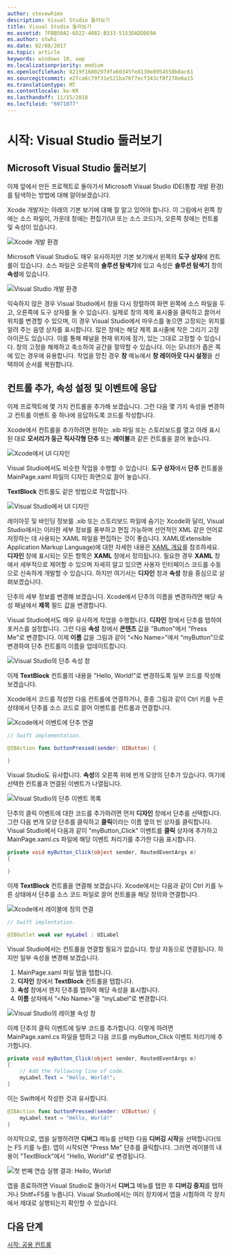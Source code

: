 ```yaml
---
author: stevewhims
description: Visual Studio 둘러보기
title: Visual Studio 둘러보기
ms.assetid: 7FBB50A2-6D22-4082-B333-5153DADDDE9A
ms.author: stwhi
ms.date: 02/08/2017
ms.topic: article
keywords: windows 10, uwp
ms.localizationpriority: medium
ms.openlocfilehash: 8219f1600297dfa60345fe8130e8954558b8ac61
ms.sourcegitcommit: e2fca6c79f31e521ba76f7ecf343cf8f278e6a15
ms.translationtype: MT
ms.contentlocale: ko-KR
ms.lasthandoff: 11/15/2018
ms.locfileid: "6971077"
---
```

# <a name="getting-started-getting-around-in-visual-studio"></a>시작: Visual Studio 둘러보기


## <a name="getting-around-in-microsoft-visual-studio"></a>Microsoft Visual Studio 둘러보기

이제 앞에서 만든 프로젝트로 돌아가서 Microsoft Visual Studio IDE(통합 개발 환경)를 탐색하는 방법에 대해 알아보겠습니다.

Xcode 개발자는 아래의 기본 보기에 대해 잘 알고 있어야 합니다. 이 그림에서 왼쪽 창에는 소스 파일이, 가운데 창에는 편집기(UI 또는 소스 코드)가, 오른쪽 창에는 컨트롤 및 속성이 있습니다.

![Xcode 개발 환경](images/ios-to-uwp/xcode-ide.png)

Microsoft Visual Studio도 매우 유사하지만 기본 보기에서 왼쪽의 **도구 상자**에 컨트롤이 있습니다. 소스 파일은 오른쪽의 **솔루션 탐색기**에 있고 속성은 **솔루션 탐색기** 창의 **속성**에 있습니다.

![Visual Studio 개발 환경](images/ios-to-uwp/vs-ide.png)

익숙하지 않은 경우 Visual Studio에서 창을 다시 정렬하여 화면 왼쪽에 소스 파일을 두고, 오른쪽에 도구 상자를 둘 수 있습니다. 실제로 창의 제목 표시줄을 클릭하고 끌어서 위치를 변경할 수 있으며, 이 경우 Visual Studio에서 마우스를 놓으면 고정되는 위치를 알려 주는 음영 상자를 표시합니다. 많은 창에는 해당 제목 표시줄에 작은 그리기 고정 아이콘도 있습니다. 이를 통해 패널을 현재 위치에 잠가, 있는 그대로 고정할 수 있습니다. 창의 고정을 해제하고 축소하여 공간을 절약할 수 있습니다. 이는 모니터가 좁은 쪽에 있는 경우에 유용합니다. 작업을 망친 경우 **창** 메뉴에서 **창 레이아웃 다시 설정**을 선택하여 순서를 복원합니다.

## <a name="adding-controls-setting-their-properties-and-responding-to-events"></a>컨트롤 추가, 속성 설정 및 이벤트에 응답

이제 프로젝트에 몇 가지 컨트롤을 추가해 보겠습니다. 그런 다음 몇 가지 속성을 변경하고 컨트롤 이벤트 중 하나에 응답하도록 코드를 작성합니다.

Xcode에서 컨트롤을 추가하려면 원하는 .xib 파일 또는 스토리보드를 열고 아래 표시된 대로 **모서리가 둥근 직사각형 단추** 또는 **레이블**과 같은 컨트롤을 끌어 놓습니다.

![Xcode에서 UI 디자인](images/ios-to-uwp/xcode-add-button-label.png)

Visual Studio에서도 비슷한 작업을 수행할 수 있습니다. **도구 상자**에서 **단추** 컨트롤을 MainPage.xaml 파일의 디자인 화면으로 끌어 놓습니다.

**TextBlock** 컨트롤도 같은 방법으로 작업합니다.

![Visual Studio에서 UI 디자인](images/ios-to-uwp/vs-add-button-label.png)

레이아웃 및 바인딩 정보를 .xib 또는 스토리보드 파일에 숨기는 Xcode와 달리, Visual Studio에서는 이러한 세부 정보를 풍부하고 편집 가능하며 선언적인 XML 같은 언어로 저장하는 데 사용되는 XAML 파일을 편집하는 것이 좋습니다. XAML(Extensible Application Markup Language)에 대한 자세한 내용은 [XAML 개요](https://msdn.microsoft.com/library/windows/apps/mt185595)를 참조하세요. **디자인** 창에 표시되는 모든 항목은 **XAML** 창에서 정의됩니다. 필요한 경우 **XAML** 창에서 세부적으로 제어할 수 있으며 자세히 알고 있으면 사용자 인터페이스 코드를 수동으로 신속하게 개발할 수 있습니다. 하지만 여기서는 **디자인** 창과 **속성** 창을 중심으로 살펴보겠습니다.

단추의 세부 정보를 변경해 보겠습니다. Xcode에서 단추의 이름을 변경하려면 해당 속성 패널에서 **제목** 필드 값을 변경합니다.

Visual Studio에서도 매우 유사하게 작업을 수행합니다. **디자인** 창에서 단추를 탭하여 포커스를 설정합니다. 그런 다음 **속성** 창에서 **콘텐츠** 값을 "Button"에서 "Press Me"로 변경합니다. 이제 **이름** 값을 그림과 같이 “&lt;No Name&gt;”에서 “myButton”으로 변경하여 단추 컨트롤의 이름을 업데이트합니다.

![Visual Studio의 단추 속성 창](images/ios-to-uwp/vs-button-properties.png)

이제 **TextBlock** 컨트롤의 내용을 "Hello, World!"로 변경하도록 일부 코드를 작성해 보겠습니다.

Xcode에서 코드를 작성한 다음 컨트롤에 연결하거나, 종종 그림과 같이 Ctrl 키를 누른 상태에서 단추를 소스 코드로 끌어 이벤트를 컨트롤과 연결합니다.

![Xcode에서 이벤트에 단추 연결](images/ios-to-uwp/xcode-add-button-event.png)

```swift
// Swift implementation.

@IBAction func buttonPressed(sender: UIButton) {
    
}
```

Visual Studio도 유사합니다. **속성**의 오른쪽 위에 번개 모양의 단추가 있습니다. 여기에 선택한 컨트롤과 연결된 이벤트가 나열됩니다.

![Visual Studio의 단추 이벤트 목록](images/ios-to-uwp/vs-button-event.png)

단추의 클릭 이벤트에 대한 코드를 추가하려면 먼저 **디자인** 창에서 단추를 선택합니다. 그런 다음 번개 모양 단추를 클릭하고 **클릭**이라는 이름 옆의 빈 상자를 클릭합니다. Visual Studio에서 다음과 같이 "myButton\_Click" 이벤트를 **클릭** 상자에 추가하고 MainPage.xaml.cs 파일에 해당 이벤트 처리기를 추가한 다음 표시합니다.

```csharp
private void myButton_Click(object sender, RoutedEventArgs e)
{

}
```

이제 **TextBlock** 컨트롤을 연결해 보겠습니다. Xcode에서는 다음과 같이 Ctrl 키를 누른 상태에서 단추를 소스 코드 파일로 끌어 컨트롤을 해당 정의와 연결합니다.

![Xcode에서 레이블에 정의 연결](images/ios-to-uwp/xcode-add-button-reference.png)

```swift
// Swift implentation.

@IBOutlet weak var myLabel : UILabel
```

Visual Studio에서는 컨트롤을 연결할 필요가 없습니다. 항상 자동으로 연결됩니다. 하지만 일부 속성을 변경해 보겠습니다.

1.  MainPage.xaml 파일 탭을 탭합니다.
2.  **디자인** 창에서 **TextBlock** 컨트롤을 탭합니다.
3.  **속성** 창에서 렌치 단추를 탭하여 해당 속성을 표시합니다.
4.  **이름** 상자에서 “&lt;No Name&gt;”을 “myLabel”로 변경합니다.

![Visual Studio의 레이블 속성 창](images/ios-to-uwp/vs-label-properties.png)

이제 단추의 클릭 이벤트에 일부 코드를 추가합니다. 이렇게 하려면 MainPage.xaml.cs 파일을 탭하고 다음 코드를 myButton\_Click 이벤트 처리기에 추가합니다.

```csharp
private void myButton_Click(object sender, RoutedEventArgs e)
{
    // Add the following line of code.    
    myLabel.Text = "Hello, World!";
}
```

이는 Swift에서 작성한 것과 유사합니다.

```swift
@IBAction func buttonPressed(sender: UIButton) {
    myLabel.text = "Hello, World!"
}
```

마지막으로, 앱을 실행하려면 **디버그** 메뉴를 선택한 다음 **디버깅 시작**을 선택합니다(또는 F5 키를 누름). 앱이 시작되면 "Press Me" 단추를 클릭합니다. 그러면 레이블의 내용이 "TextBlock"에서 "Hello, World!"로 변경됩니다.

![첫 번째 연습 실행 결과: Hello, World!](images/ios-to-uwp/vs-hello-world.png)

앱을 종료하려면 Visual Studio로 돌아가서 **디버그** 메뉴를 탭한 후 **디버깅 중지**를 탭하거나 Shitf+F5를 누릅니다. Visual Studio에서는 여러 장치에서 앱을 시험하여 각 장치에서 제대로 실행되는지 확인할 수 있습니다.

## <a name="next-step"></a>다음 단계

[시작: 공용 컨트롤](getting-started-common-controls.md)

